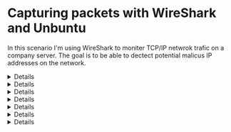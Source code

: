 <h1>Capturing packets with WireShark and Unbuntu</h1>
<p>In this scenario I'm using WireShark to moniter TCP/IP netwrok trafic on a company server. The goal is to be able to dectect potential malicus IP addresses on the network.</p>

<details><summery>Starting a packet capture and saving to a file</summery>
  As we want to an![image](https://github.com/user-attachments/assets/1ab2cbe1-36e5-497c-810f-b12d8c58c690)

</details>
<details><summery>Instaling and setting up wireshark</summery>
</details>
<details><summery>Instaling and setting up wireshark</summery>
</details>
<details><summery>Instaling and setting up wireshark</summery>
</details>
<details><summery>Instaling and setting up wireshark</summery>
</details>
<details><summery>Instaling and setting up wireshark</summery>
</details>
<details><summery>Instaling and setting up wireshark</summery>
</details>
